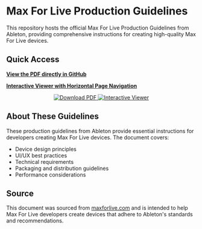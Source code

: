 # Max For Live Production Guidelines

This repository hosts the official Max For Live Production Guidelines from Ableton, providing comprehensive instructions for creating high-quality Max For Live devices.

## Quick Access

**[View the PDF directly in GitHub](M4L-Production-Guidelines.pdf)**

**[Interactive Viewer with Horizontal Page Navigation](https://vstopia.github.io/Max-For-Live-Guidelines/)**

<div align="center">
  <a href="M4L-Production-Guidelines.pdf">
    <img src="https://img.shields.io/badge/Download-PDF-red?style=for-the-badge" alt="Download PDF">
  </a>
  <a href="https://vstopia.github.io/Max-For-Live-Guidelines/">
    <img src="https://img.shields.io/badge/Interactive-Viewer-blue?style=for-the-badge" alt="Interactive Viewer">
  </a>
</div>

## About These Guidelines

These production guidelines from Ableton provide essential instructions for developers creating Max For Live devices. The document covers:

- Device design principles
- UI/UX best practices
- Technical requirements
- Packaging and distribution guidelines
- Performance considerations

## Source

This document was sourced from [maxforlive.com](https://maxforlive.com/resources/M4L-Production-Guidelines.pdf) and is intended to help Max For Live developers create devices that adhere to Ableton's standards and recommendations.
